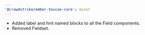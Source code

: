 ```yaml
---
'@crowdstrike/ember-toucan-core': minor
---
```


- Added label and hint named blocks to all the Field components.
- Removed Fieldset.
